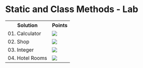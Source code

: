 <h1>Static and Class Methods - Lab</h1>
<table>
  <tr>
    <th>Solution</th>
    <th>Points</th>
  </tr>
  <tr>
    <td>01. Calculator</td>
    <td><img src="https://geps.dev/progress/100"></td>
  </tr>
  <tr>
    <td>02. Shop</td>
    <td><img src="https://geps.dev/progress/100"></td>
  </tr>
  <tr>
    <td>03. Integer</td>
    <td><img src="https://geps.dev/progress/100"></td>
  </tr>
  <tr>
    <td>04. Hotel Rooms</td>
    <td><img src="https://geps.dev/progress/100"></td>
  </tr>
</table>

